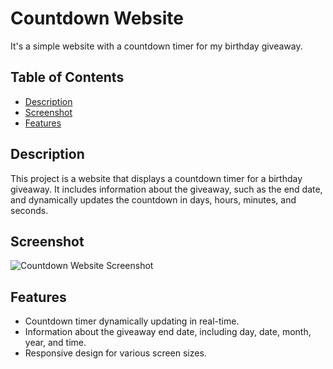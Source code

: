 # Countdown Website

It's a simple website with a countdown timer for my birthday giveaway.

## Table of Contents
- [Description](#description)
- [Screenshot](#screenshot)
- [Features](#features)

## Description

This project is a website that displays a countdown timer for a birthday giveaway. It includes information about the giveaway, such as the end date, and dynamically updates the countdown in days, hours, minutes, and seconds.

## Screenshot

![Countdown Website Screenshot](screenshot.png)

## Features

- Countdown timer dynamically updating in real-time.
- Information about the giveaway end date, including day, date, month, year, and time.
- Responsive design for various screen sizes.
